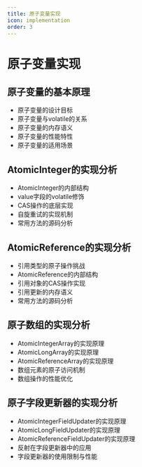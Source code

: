 ```yaml
---
title: 原子变量实现
icon: implementation
order: 3
---
```


# 原子变量实现

## 原子变量的基本原理

- 原子变量的设计目标
- 原子变量与volatile的关系
- 原子变量的内存语义
- 原子变量的性能特性
- 原子变量的适用场景

## AtomicInteger的实现分析

- AtomicInteger的内部结构
- value字段的volatile修饰
- CAS操作的底层实现
- 自旋重试的实现机制
- 常用方法的源码分析

## AtomicReference的实现分析

- 引用类型的原子操作挑战
- AtomicReference的内部结构
- 引用对象的CAS操作实现
- 引用更新的内存语义
- 常用方法的源码分析

## 原子数组的实现分析

- AtomicIntegerArray的实现原理
- AtomicLongArray的实现原理
- AtomicReferenceArray的实现原理
- 数组元素的原子访问机制
- 数组操作的性能优化

## 原子字段更新器的实现分析

- AtomicIntegerFieldUpdater的实现原理
- AtomicLongFieldUpdater的实现原理
- AtomicReferenceFieldUpdater的实现原理
- 反射在字段更新器中的应用
- 字段更新器的使用限制与性能
